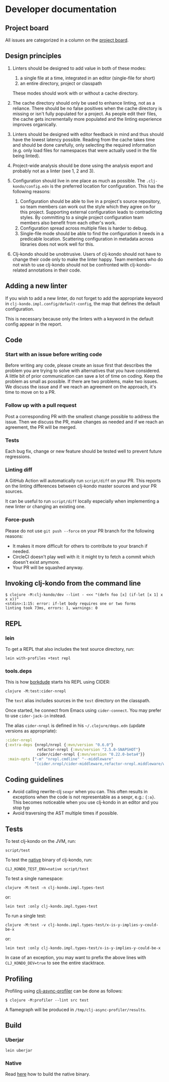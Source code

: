 # Developer documentation

## Project board

All issues are categorized in a column on the [project board](https://github.com/clj-kondo/clj-kondo/projects/1).

## Design principles

1) Linters should be designed to add value in both of these modes:

   1. a single file at a time, integrated in an editor (single-file for short)
   2. an entire directory, project or classpath

    These modes should work with or without a cache directory.

2) The cache directory should only be used to enhance linting, not as a reliance. There should be no false positives when the cache directory is missing or isn't fully populated for a project. As people edit their files, the cache gets incrementally more populated and the linting experience improves organically.

3) Linters should be designed with editor feedback in mind and thus should have the lowest latency possible. Reading from the cache takes time and should be done carefully, only selecting the required information (e.g. only load files for namespaces that were actually used in the file being linted).

4) Project-wide analysis should be done using the analysis export and probably not as a linter (see 1, 2 and 3).

5) Configuration should live in one place as much as possible. The `.clj-kondo/config.edn` is the preferred location for configuration. This has the following reasons:

   1. Configuration should be able to live in a project's source repository, so team members can work out the style which they agree on for this project. Supporting external configuration leads to contradicting styles. By committing to a single project configuration team members also benefit from each other's work.
   2. Configuration spread across multiple files is harder to debug.
   3. Single-file mode should be able to find the configuration it needs in a predicable location. Scattering configuration in metadata across libraries does not work well for this.


 6) Clj-kondo should be unobtrusive. Users of clj-kondo should not have to change their code only to make the linter happy. Team members who do not wish to use clj-kondo should not be confronted with clj-kondo-related annotations in their code.

## Adding a new linter

If you wish to add a new linter, do not forget to add the appropriate keyword in `clj-kondo.impl.config/default-config`, the map that defines the default configuration.

This is necessary because only the linters with a keyword in the default config appear in the report.

## Code

### Start with an issue before writing code

Before writing any code, please create an issue first that describes the problem
you are trying to solve with alternatives that you have considered. A little bit
of prior communication can save a lot of time on coding. Keep the problem as
small as possible. If there are two problems, make two issues. We discuss the
issue and if we reach an agreement on the approach, it's time to move on to a
PR.

### Follow up with a pull request

Post a corresponding PR with the smallest change possible to address the
issue. Then we discuss the PR, make changes as needed and if we reach an
agreement, the PR will be merged.

### Tests

Each bug fix, change or new feature should be tested well to prevent future
regressions.

### Linting diff

A GitHub Action will automatically run `script/diff` on your PR.
This reports on the linting differences between clj-kondo master sources and your PR sources.

It can be useful to run `script/diff` locally especially when implementing a new linter or changing an existing one.

### Force-push

Please do not use `git push --force` on your PR branch for the following
reasons:

- It makes it more difficult for others to contribute to your branch if needed.
- CircleCI doesn't play well with it: it might try to fetch a commit which
  doesn't exist anymore.
- Your PR will be squashed anyway.

## Invoking clj-kondo from the command line

```
$ clojure -M:clj-kondo/dev --lint - <<< "(defn foo [x] (if-let [x 1] x x x))"
<stdin>:1:15: error: if-let body requires one or two forms
linting took 73ms, errors: 1, warnings: 0
```

## REPL

### lein

To get a REPL that also includes the test source directory, run:

    lein with-profiles +test repl

### tools.deps

This is how [borkdude](https://github.com/borkdude) starts his REPL using CIDER:

    clojure -M:test:cider-nrepl

The `test` alias includes sources in the `test` directory on the classpath.

Once started, he connect from Emacs using `cider-connect`. You may prefer to use `cider-jack-in` instead.

The alias `cider-nrepl` is defined in his `~/.clojure/deps.edn` (update versions as appropriate):

``` clojure
:cider-nrepl
{:extra-deps {nrepl/nrepl {:mvn/version "0.6.0"}
              refactor-nrepl {:mvn/version "2.5.0-SNAPSHOT"}
              cider/cider-nrepl {:mvn/version "0.22.0-beta4"}}
 :main-opts ["-m" "nrepl.cmdline" "--middleware"
             "[cider.nrepl/cider-middleware,refactor-nrepl.middleware/wrap-refactor]"]}
```

## Coding guidelines

- Avoid calling rewrite-clj `sexpr` when you can. This often results in exceptions when the code is not representable as a sexpr, e.g.: `{:a}`. This becomes noticeable when you use clj-kondo in an editor and you stop typ
- Avoid traversing the AST multiple times if possible.

## Tests

To test clj-kondo on the JVM, run:

    script/test

To test the [native](#native) binary of clj-kondo, run:

    CLJ_KONDO_TEST_ENV=native script/test

To test a single namespace:

    clojure -M:test -n clj-kondo.impl.types-test

or:

    lein test :only clj-kondo.impl.types-test

To run a single test:

    clojure -M:test -v clj-kondo.impl.types-test/x-is-y-implies-y-could-be-x

or:

    lein test :only clj-kondo.impl.types-test/x-is-y-implies-y-could-be-x

In case of an exception, you may want to prefix the above lines with `CLJ_KONDO_DEV=true` to see the entire stacktrace.

## Profiling

Profiling using [clj-async-profiler](https://github.com/clojure-goes-fast/clj-async-profiler) can be done as follows:

``` shell
$ clojure -M:profiler --lint src test
```

A flamegraph will be produced in `/tmp/clj-async-profiler/results`.

## Build

### Uberjar

    lein uberjar

### Native

Read [here](build.md) how to build the native binary.
